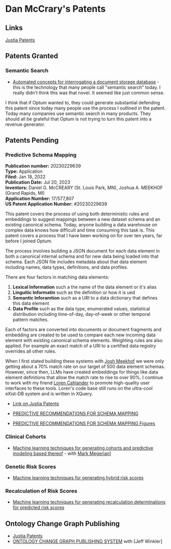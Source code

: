 # Dan McCrary's Patents

## Links
[Justia Patents](https://patents.justia.com/inventor/daniel-g-mccreary)

## Patents Granted

### Semantic Search
* [Automated concepts for interrogating a document storage database](https://patents.google.com/patent/US11204950B2/en) - this is the
technology that many people call "semantic search" today.  I really
didn't think this was that novel.  It seemed like just common sense.

I think that if Optum wanted to, they could generate substantial defending this patent since today many people use the process I outlined in the patent.
Today many companies use semantic search in many products.  They should all be grateful that Optum is not trying to turn this patent into a revenue generator.

## Patents Pending

### Predictive Schema Mapping
**Publication number:** 20230229639<br/>
**Type:** Application<br/>
**Filed:** Jan 18, 2022<br/>
**Publication Date:** Jul 20, 2023<br/>
**Inventors:** Daniel G. McCREARY (St. Louis Park, MN), Joshua A. MEEKHOF (Grand Rapids, MI)<br/>
**Application Number:** 17/577,807<br/>
**US Patent Application Number:** #20230229639

This patent covers the process of using both deterministic rules and embeddings to suggest mappings between a new dataset schema and an existing canonical schema.  Today, anyone building a data warehouse on complex data knows how difficult and time consuming this task is.  This patent covers a process that I have been working on for over ten years, far before I joined Optum.

The process involves building a JSON document for each data element in both a canonical internal schema and for new data being loaded into that schema.  Each JSON file includes metadata about that data element including names, data types, definitions, and data profiles.

There are four factors in matching data elements:

1. **Lexical Information** such a the name of the data element or it's alias
2. **Linguitic Informatin** such as the definition or how it is ued
3. **Semantic Inforamtion** such as a URI to a data dictionary that defines this data element
4. **Data Profile** such as the data type, enumerated values, statistical distribution including time-of-day, day-of-week or other temporal pattern matches.

Each of factors are converted into documents or document fragments and embedding are created to be used to compare each new incoming data element with existing canonical schema elements.
Weighting rules are also applied.  For example an exact match of a URI to a certified data registry overrides all other rules.

When I first stated building these systems with [Josh Meekhof](https://www.linkedin.com/in/joshua-meekhof/) we were only getting about a 70% match rate on our target of 500 data element schemas.  However, since then, LLMs have created embeddings for things like data element definitions that allow the match rate to rise to over 90%.  I continue to work with my friend [Loren Cahlander](https://www.linkedin.com/in/lorencahlander/) to promote high-quality user interfaces to these tools.  Loren's code base still runs on the ultra-cool eXist-DB system and is written in XQuery.

* [Link on Justia Patents](https://patents.justia.com/patent/20230229639)

* [PREDICTIVE RECOMMENDATIONS FOR SCHEMA MAPPING](https://github.com/dmccreary/dmccreary/blob/master/docs/patents/Predictive-Schema-Mapper.pdf)

* [PREDICTIVE RECOMMENDATIONS FOR SCHEMA MAPPING Figures](https://github.com/dmccreary/dmccreary/blob/master/docs/patents/Predictive-Schema-Mapper-Figures.pdf)

### Clinical Cohorts
* [Machine learning techniques for generating cohorts and predictive modeling based thereof](https://patents.google.com/patent/US20240047070A1) - with [Mark Megerian](https://www.linkedin.com/in/mark-megerian-7aa08984/)]

### Genetic Risk Scores
* [Machine learning techniques for generating hybrid risk scores](https://patents.google.com/patent/US20220122736A1/en)

### Recalculation of Risk Scores
* [Machine learning techniques for generating recalculation determinations for predicted risk scores](https://patents.google.com/patent/US20220327404A1/en?q=(Daniel+George+McCreary))

## Ontology Change Graph Publishing
* [Justia Patents](https://patents.justia.com/patent/20230342587)
* [ONTOLOGY CHANGE GRAPH PUBLISHING SYSTEM](https://trea.com/information/ontology-change-graph-publishing-system/patentapplication/a298416e-c85d-4959-9ca9-5ea875069a8e) with [Jeff Winkler]




